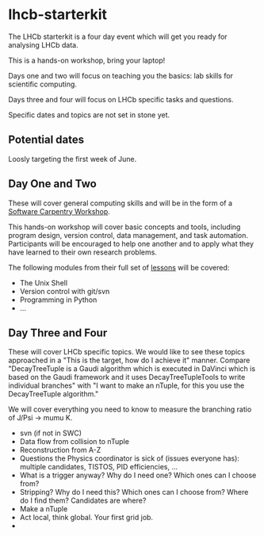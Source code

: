 # lhcb-starterkit

The LHCb starterkit is a four day event which
will get you ready for analysing LHCb data.

This is a hands-on workshop, bring your laptop!

Days one and two will focus on teaching you
the basics: lab skills for scientific computing.

Days three and four will focus on LHCb specific
tasks and questions.

Specific dates and topics are not set in stone yet.


## Potential dates

Loosly targeting the first week of June.


## Day One and Two

These will cover general computing skills and
will be in the form of a [Software Carpentry Workshop](//software-carpentry.org).

This hands-on workshop will cover basic concepts
and tools, including program design, version control,
data management, and task automation. Participants will
be encouraged to help one another and to apply
what they have learned to their own research problems.

The following modules from their full set of [lessons](//software-carpentry.org/lessons.html)
will be covered:

 * The Unix Shell
 * Version control with git/svn
 * Programming in Python
 * ...

 
## Day Three and Four

These will cover LHCb specific topics. We would like
to see these topics approached in a
"This is the target, how do I achieve it" manner.
Compare "DecayTreeTuple is a Gaudi algorithm which is
executed in DaVinci which is based on the Gaudi framework
and it uses DecayTreeTupleTools to write individual branches"
with "I want to make an nTuple, for this you use the
DecayTreeTuple algorithm."

We will cover everything you need to know to measure
the branching ratio of J/Psi -> mumu K.

  * svn (if not in SWC)
  * Data flow from collision to nTuple
  * Reconstruction from A-Z
  * Questions the Physics coordinator is sick of (issues everyone has): multiple candidates, TISTOS, PID efficiencies, ...
  * What is a trigger anyway? Why do I need one? Which ones can I choose from?
  * Stripping? Why do I need this? Which ones can I choose from? Where do I find them? Candidates are where?
  * Make a nTuple
  * Act local, think global. Your first grid job.
  * 
  
